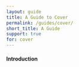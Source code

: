 ```yaml
---
layout: guide
title: A Guide to Cover
permalink: /guides/cover/
short_title: A Guide
support: true
for: cover
---
```


#### Introduction